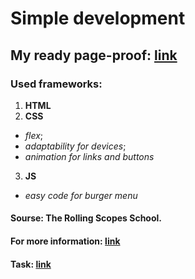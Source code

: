 # Simple development  </br>

## My ready page-proof: [link](https://balzamova.github.io/webdev/webdev-first/)

### Used frameworks: </br>
1. **HTML**
2. **CSS**
*   *flex*;
*   *adaptability for devices*;
*   *animation for links and buttons*
3. **JS**
*   *easy code for burger menu*
 
#### Sourse: **The Rolling Scopes School.** 
#### For more information: [link](https://docs.rs.school/#/)
#### Task: [link](https://github.com/rolling-scopes-school/tasks/blob/master/tasks/markups/level-1/webdev/webdev-ru.md)
